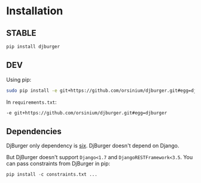 # Installation

## STABLE

```bash
pip install djburger
```

## DEV

Using pip:

```bash
sudo pip install -e git+https://github.com/orsinium/djburger.git#egg=djburger
```

In `requirements.txt`:

```bash
-e git+https://github.com/orsinium/djburger.git#egg=djburger
```

## Dependencies

DjBurger only dependency is [six](https://github.com/benjaminp/six). DjBurger doesn't depend on Django.

But DjBurger doesn't support `Django<1.7` and `DjangoRESTFramework<3.5`. You can pass constraints from DjBurger in pip:

```python
pip install -c constraints.txt ...
```
